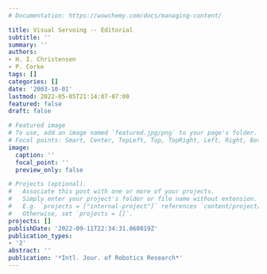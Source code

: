 ```yaml
---
# Documentation: https://wowchemy.com/docs/managing-content/

title: Visual Servoing -- Editorial
subtitle: ''
summary: ''
authors:
- H. I. Christensen
- P. Corke
tags: []
categories: []
date: '2003-10-01'
lastmod: 2022-05-05T21:14:07-07:00
featured: false
draft: false

# Featured image
# To use, add an image named `featured.jpg/png` to your page's folder.
# Focal points: Smart, Center, TopLeft, Top, TopRight, Left, Right, BottomLeft, Bottom, BottomRight.
image:
  caption: ''
  focal_point: ''
  preview_only: false

# Projects (optional).
#   Associate this post with one or more of your projects.
#   Simply enter your project's folder or file name without extension.
#   E.g. `projects = ["internal-project"]` references `content/project/deep-learning/index.md`.
#   Otherwise, set `projects = []`.
projects: []
publishDate: '2022-09-11T22:34:31.060819Z'
publication_types:
- '2'
abstract: ''
publication: '*Intl. Jour. of Robotics Research*'
---
```

